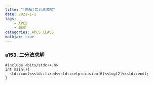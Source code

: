 ```yaml
---
title: "[題解]二分法求解"
date: 2021-1-1
tags: 
    - APCS
    - 題解
categories: APCS CLASS
mathjax: true
---
```



### a153. 二分法求解
<!--more-->
```cpp=
#include <bits/stdc++.h>
int main(){
  std::cout<<std::fixed<<std::setprecision(6)<<log(2)<<std::endl;
}

```
